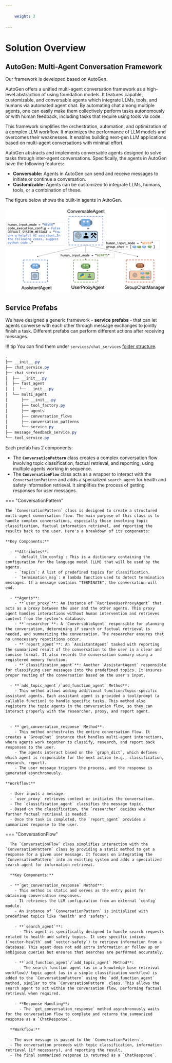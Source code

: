 ```yaml
---

    weight: 2

---
```

# Solution Overview

## AutoGen: Multi-Agent Conversation Framework

Our framework is developed based on AutoGen. 

AutoGen offers a unified multi-agent conversation framework as a high-level abstraction of using foundation models. It features capable, customizable, and conversable agents which integrate LLMs, tools, and humans via automated agent chat. By automating chat among multiple agents, one can easily make them collectively perform tasks autonomously or with human feedback, including tasks that require using tools via code.

This framework simplifies the orchestration, automation, and optimization of a complex LLM workflow. It maximizes the performance of LLM models and overcomes their weaknesses. It enables building next-gen LLM applications based on multi-agent conversations with minimal effort.

AutoGen abstracts and implements conversable agents designed to solve tasks through inter-agent conversations. Specifically, the agents in AutoGen have the following features:

- **Conversable:** Agents in AutoGen can send and receive messages to initiate or continue a conversation.
- **Customizable:** Agents can be customized to integrate LLMs, humans, tools, or a combination of these.

The figure below shows the built-in agents in AutoGen.

<p style="text-align: center;">
    <img src=" ../images/img.png" alt="autogen image" width="500">
</p>



## Service Prefabs 
We have designed a generic framework - **service prefabs** - that can let agents converse with each other through message exchanges to jointly finish a task.
Different prefabs can perform different actions after receiving messages.

!!! tip
    You can find them under `services/chat_services`  [folder structure](./folder_structure).


```powershell title="view service prefabs"
.
├── __init__.py
├── chat_service.py
├── chat_services
│  ├── __init__.py
│  ├── fast_agent
│  │  └── __init__.py
│  └── multi_agent
│      ├── __init__.py
│      ├── tool_factory.py
│      ├── agents
│      ├── conversation_flows
│      ├── conversation_patterns
│      └── service.py
├── message_feedback_service.py
└── tool_service.py
```

Each prefab has 2 components:

- The **`ConversationPattern`** class creates a complex conversation flow involving topic classification, factual retrieval, and reporting, using multiple agents working in sequence.
- The **`ConversationFlow`** class acts as a wrapper to interact with the `ConversationPattern` and adds a specialized `search_agent` for health and safety information retrieval. It simplifies the process of getting responses for user messages.


=== "ConversationPattern"
    
    The `ConversationPattern` class is designed to create a structured multi-agent conversation flow. The main purpose of this class is to handle complex conversations, especially those involving topic classification, factual information retrieval, and reporting the results back to the user. Here's a breakdown of its components:
    
    **Key Components:**
    
      - **Attributes**:
        - `default_llm_config`: This is a dictionary containing the configuration for the language model (LLM) that will be used by the agents.
        - `topics`: A list of predefined topics for classification.
        - `termination_msg`: A lambda function used to detect termination messages. If a message contains "TERMINATE", the conversation will end.
      
      - **Agents**:
        - **`user_proxy`**: An instance of `RetrieveUserProxyAgent` that acts as a proxy between the user and the other agents. This proxy agent handles interactions without human intervention and retrieves context from the system's database.
        - **`researcher`**: A `ConversableAgent` responsible for planning the conversation, determining if search or factual retrieval is needed, and summarizing the conversation. The researcher ensures that no unnecessary repetitions occur.
        - **`report_agent`**: An `AssistantAgent` tasked with reporting the summarized result of the conversation to the user in a clear and concise format. It also records the conversation summary using a registered memory function.
        - **`classification_agent`**: Another `AssistantAgent` responsible for classifying user messages into the predefined topics. It ensures proper routing of the conversation based on the user's input.
      
      - **`add_topic_agent`/`add_function_agent` Method**:
        - This method allows adding additional function/topic-specific assistant agents. Each assistant agent is provided a tool/prompt (a callable function) to handle specific tasks. This method also registers the topic agents in the conversation flow, so they can interact properly with the researcher, proxy, and report agent.
        
    
      - **`get_conversation_response` Method**:
        - This method orchestrates the entire conversation flow. It creates a `GroupChat` instance that handles multi-agent interactions, where agents work together to classify, research, and report back responses to the user.
        - The agents interact based on the `graph_dict`, which defines which agent is responsible for the next action (e.g., classification, research, report).
        - The user message triggers the process, and the response is generated asynchronously.
    
    **Workflow:**

      - User inputs a message.
      - `user_proxy` retrieves context or initiates the conversation.
      - The `classification_agent` classifies the message topic.
      - Based on the classification, the `researcher` decides whether further factual retrieval is needed.
      - Once the task is completed, the `report_agent` provides a summarized response to the user.
    


=== "ConversationFlow"
      
      The `ConversationFlow` class simplifies interaction with the `ConversationPattern` class by providing a static method to get a response for a given user message. It focuses on integrating the `ConversationPattern` into an existing system and adds a specialized search agent for information retrieval.
      
      **Key Components:**
      
      - **`get_conversation_response` Method**:
        - This method is static and serves as the entry point for obtaining conversation responses.
        - It retrieves the LLM configuration from an external `config` module.
        - An instance of `ConversationPattern` is initialized with predefined topics like 'health' and 'safety'.
        
        - **`search_agent`**:
          - This agent is specifically designed to handle search requests related to health and safety topics. It uses specific indices (`vector-health` and `vector-safety`) to retrieve information from a database. This agent does not add extra information or follow up on ambiguous queries but ensures that searches are performed accurately.
      
        - **`add_function_agent`/`add_topic_agent` Method**:
          - The search function agent (as in a knowledge base retreival workflow)/ topic agent (as in a simple classification workflow) is added to the `ConversationPattern` using the `add_function_agent` method, similar to the `ConversationPattern` class. This allows the search agent to act within the conversation flow, performing factual retrieval when required.
      
        - **Response Handling**:
          - The `get_conversation_response` method asynchronously waits for the conversation flow to complete and returns the summarized response as a `ChatResponse`.
      
      **Workflow:**

      - The user message is passed to the `ConversationPattern`.
      - The conversation proceeds with topic classification, information retrieval (if necessary), and reporting the result.
      - The final summarized response is returned as a `ChatResponse`.
      


